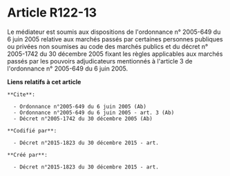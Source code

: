 # Article R122-13

Le médiateur est soumis aux dispositions de l'ordonnance n° 2005-649 du 6 juin 2005 relative aux marchés passés par certaines
personnes publiques ou privées non soumises au code des marchés publics et du décret n° 2005-1742 du 30 décembre 2005 fixant
les règles applicables aux marchés passés par les pouvoirs adjudicateurs mentionnés à l'article 3 de l'ordonnance n° 2005-649
du 6 juin 2005.

**Liens relatifs à cet article**

	**Cite**:

	  - Ordonnance n°2005-649 du 6 juin 2005 (Ab)
	  - Ordonnance n°2005-649 du 6 juin 2005 - art. 3 (Ab)
	  - Décret n°2005-1742 du 30 décembre 2005 (Ab)

	**Codifié par**:

	  - Décret n°2015-1823 du 30 décembre 2015 - art.

	**Créé par**:

	  - Décret n°2015-1823 du 30 décembre 2015 - art.
